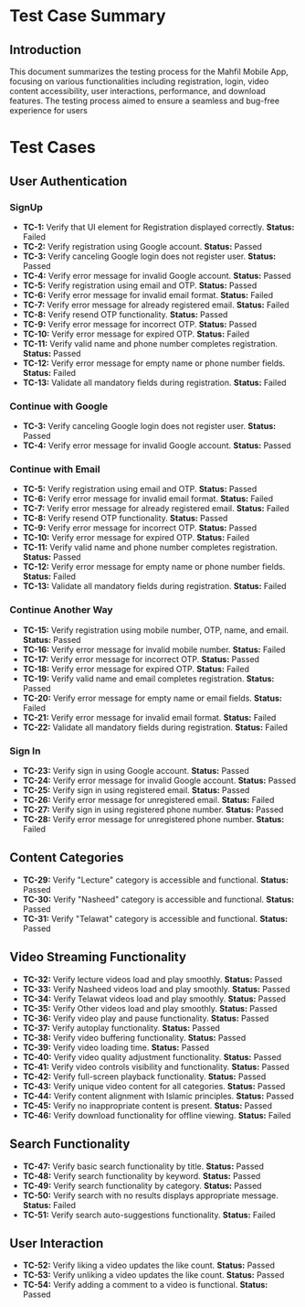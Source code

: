 # Test Case Summary

## Introduction
This document summarizes the testing process for the Mahfil Mobile App, focusing on various functionalities including registration, login, video content accessibility, user interactions, performance, and download features. The testing process aimed to ensure a seamless and bug-free experience for users

# Test Cases
## User Authentication

### SignUp

- **TC-1:** Verify that UI element for Registration displayed correctly. **Status:** Failed
- **TC-2:** Verify registration using Google account. **Status:** Passed
- **TC-3:** Verify canceling Google login does not register user. **Status:** Passed
- **TC-4:** Verify error message for invalid Google account. **Status:** Passed
- **TC-5:** Verify registration using email and OTP. **Status:** Passed
- **TC-6:** Verify error message for invalid email format. **Status:** Failed
- **TC-7:** Verify error message for already registered email. **Status:** Failed
- **TC-8:** Verify resend OTP functionality. **Status:** Passed
- **TC-9:** Verify error message for incorrect OTP. **Status:** Passed
- **TC-10:** Verify error message for expired OTP. **Status:** Failed
- **TC-11:** Verify valid name and phone number completes registration. **Status:** Passed
- **TC-12:** Verify error message for empty name or phone number fields. **Status:** Failed
- **TC-13:** Validate all mandatory fields during registration. **Status:** Failed

### Continue with Google

- **TC-3:** Verify canceling Google login does not register user. **Status:** Passed
- **TC-4:** Verify error message for invalid Google account. **Status:** Passed

### Continue with Email

- **TC-5:** Verify registration using email and OTP. **Status:** Passed
- **TC-6:** Verify error message for invalid email format. **Status:** Failed
- **TC-7:** Verify error message for already registered email. **Status:** Failed
- **TC-8:** Verify resend OTP functionality. **Status:** Passed
- **TC-9:** Verify error message for incorrect OTP. **Status:** Passed
- **TC-10:** Verify error message for expired OTP. **Status:** Failed
- **TC-11:** Verify valid name and phone number completes registration. **Status:** Passed
- **TC-12:** Verify error message for empty name or phone number fields. **Status:** Failed
- **TC-13:** Validate all mandatory fields during registration. **Status:** Failed

### Continue Another Way

- **TC-15:** Verify registration using mobile number, OTP, name, and email. **Status:** Passed
- **TC-16:** Verify error message for invalid mobile number. **Status:** Failed
- **TC-17:** Verify error message for incorrect OTP. **Status:** Passed
- **TC-18:** Verify error message for expired OTP. **Status:** Failed
- **TC-19:** Verify valid name and email completes registration. **Status:** Passed
- **TC-20:** Verify error message for empty name or email fields. **Status:** Failed
- **TC-21:** Verify error message for invalid email format. **Status:** Failed
- **TC-22:** Validate all mandatory fields during registration. **Status:** Failed

### Sign In

- **TC-23:** Verify sign in using Google account. **Status:** Passed
- **TC-24:** Verify error message for invalid Google account. **Status:** Passed
- **TC-25:** Verify sign in using registered email. **Status:** Passed
- **TC-26:** Verify error message for unregistered email. **Status:** Failed
- **TC-27:** Verify sign in using registered phone number. **Status:** Passed
- **TC-28:** Verify error message for unregistered phone number. **Status:** Failed

## Content Categories

- **TC-29:** Verify "Lecture" category is accessible and functional. **Status:** Passed
- **TC-30:** Verify "Nasheed" category is accessible and functional. **Status:** Passed
- **TC-31:** Verify "Telawat" category is accessible and functional. **Status:** Passed

## Video Streaming Functionality

- **TC-32:** Verify lecture videos load and play smoothly. **Status:** Passed
- **TC-33:** Verify Nasheed videos load and play smoothly. **Status:** Passed
- **TC-34:** Verify Telawat videos load and play smoothly. **Status:** Passed
- **TC-35:** Verify Other videos load and play smoothly. **Status:** Passed
- **TC-36:** Verify video play and pause functionality. **Status:** Passed
- **TC-37:** Verify autoplay functionality. **Status:** Passed
- **TC-38:** Verify video buffering functionality. **Status:** Passed
- **TC-39:** Verify video loading time. **Status:** Passed
- **TC-40:** Verify video quality adjustment functionality. **Status:** Passed
- **TC-41:** Verify video controls visibility and functionality. **Status:** Passed
- **TC-42:** Verify full-screen playback functionality. **Status:** Passed
- **TC-43:** Verify unique video content for all categories. **Status:** Passed
- **TC-44:** Verify content alignment with Islamic principles. **Status:** Passed
- **TC-45:** Verify no inappropriate content is present. **Status:** Passed
- **TC-46:** Verify download functionality for offline viewing. **Status:** Failed

## Search Functionality

- **TC-47:** Verify basic search functionality by title. **Status:** Passed
- **TC-48:** Verify search functionality by keyword. **Status:** Passed
- **TC-49:** Verify search functionality by category. **Status:** Passed
- **TC-50:** Verify search with no results displays appropriate message. **Status:** Failed
- **TC-51:** Verify search auto-suggestions functionality. **Status:** Failed

## User Interaction

- **TC-52:** Verify liking a video updates the like count. **Status:** Passed
- **TC-53:** Verify unliking a video updates the like count. **Status:** Passed
- **TC-54:** Verify adding a comment to a video is functional. **Status:** Passed
